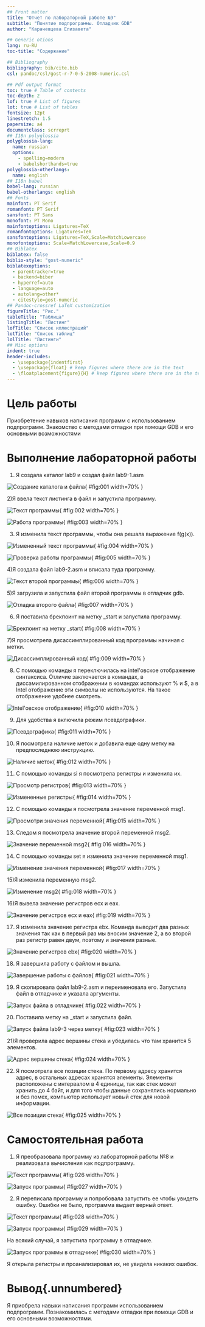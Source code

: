 ```yaml
---
## Front matter
title: "Отчет по лабораторной работе №9"
subtitle: "Понятие подпрограммы. Отладчик GDB"
author: "Карачевцева Елизавета"

## Generic otions
lang: ru-RU
toc-title: "Содержание"

## Bibliography
bibliography: bib/cite.bib
csl: pandoc/csl/gost-r-7-0-5-2008-numeric.csl

## Pdf output format
toc: true # Table of contents
toc-depth: 2
lof: true # List of figures
lot: true # List of tables
fontsize: 12pt
linestretch: 1.5
papersize: a4
documentclass: scrreprt
## I18n polyglossia
polyglossia-lang:
  name: russian
  options:
	- spelling=modern
	- babelshorthands=true
polyglossia-otherlangs:
  name: english
## I18n babel
babel-lang: russian
babel-otherlangs: english
## Fonts
mainfont: PT Serif
romanfont: PT Serif
sansfont: PT Sans
monofont: PT Mono
mainfontoptions: Ligatures=TeX
romanfontoptions: Ligatures=TeX
sansfontoptions: Ligatures=TeX,Scale=MatchLowercase
monofontoptions: Scale=MatchLowercase,Scale=0.9
## Biblatex
biblatex: false
biblio-style: "gost-numeric"
biblatexoptions:
  - parentracker=true
  - backend=biber
  - hyperref=auto
  - language=auto
  - autolang=other*
  - citestyle=gost-numeric
## Pandoc-crossref LaTeX customization
figureTitle: "Рис."
tableTitle: "Таблица"
listingTitle: "Листинг"
lofTitle: "Список иллюстраций"
lotTitle: "Список таблиц"
lolTitle: "Листинги"
## Misc options
indent: true
header-includes:
  - \usepackage{indentfirst}
  - \usepackage{float} # keep figures where there are in the text
  - \floatplacement{figure}{H} # keep figures where there are in the text
---
```


# Цель работы

Приобретение навыков написания программ с использованием подпрограмм.
Знакомство с методами отладки при помощи GDB и его основными возможностями


# Выполнение лабораторной работы

1) Я создала каталог lab9 и создал файл lab9-1.asm

![Создание каталога и файла](image/1.png){ #fig:001 width=70% }

2)Я ввела текст листинга в файл и запустила программу.

![Текст программы](image/2.png){ #fig:002 width=70% }

![Работа программы](image/3.png){ #fig:003 width=70% }

3) Я изменила текст программы, чтобы она решала выражение f(g(x)).

![Измененный текст программы](image/4.png){ #fig:004 width=70% }

![Проверка работы программы](image/5.png){ #fig:005 width=70% }

4)Я создала файл lab9-2.asm и вписала туда программу.

![Текст второй программы](image/6.png){ #fig:006 width=70% }

5)Я загрузила и запустила файл второй программы в отладчик gdb.

![Отладка второго файла](image/7.png){ #fig:007 width=70% }

6) Я поставила брекпоинт на метку _start и запустила программу.

![Брекпоинт на метку _start](image/8.png){ #fig:008 width=70% }

7)Я просмотрела дисассимплированный код программы начиная с метки.

![Дисассимплированный код](image/9.png){ #fig:009 width=70% }

8) С помощью команды я переключилась на intel'овское отображение синтаксиса. Отличие заключается в командах, в диссамилированном отображении в командах используют % и $, а в Intel отображение эти символы не используются. На такое отображение удобнее смотреть.

![Intel'овское отображение](image/10.png){ #fig:010 width=70% }

9) Для удобства я включила режим псевдографики.

![Псевдографика](image/11.png){ #fig:011 width=70% }

10) Я посмотрела наличие меток и добавила еще одну метку на предпоследнюю инструкцию.

![Наличие меток](image/12.png){ #fig:012 width=70% }

11) С помощью команды si я посмотрела регистры и изменила их.

![Просмотр регистров](image/13.png){ #fig:013 width=70% }

![Измененные регистры](image/14.png){ #fig:014 width=70% }

12) С помощью команды я посмотрела значение переменной msg1.

![Просмотри значения переменной](image/15.png){ #fig:015 width=70% }

13) Следом я посмотрела значение второй переменной msg2.

![Значение переменной msg2](image/16.png){ #fig:016 width=70% }

14) С помощью команды set я изменила значение переменной msg1.

![Изменение значения переменной](image/17.png){ #fig:017 width=70% }

15)Я изменила переменную msg2.

![Изменение msg2](image/18.png){ #fig:018 width=70% }

16)Я вывела значение регистров ecx и eax.

![Значение регистров ecx и eax](image/19.png){ #fig:019 width=70% }

17) Я изменила значение регистра ebx. Команда выводит два разных значения так как в первый раз мы вносим значение 2, а во второй раз регистр равен двум, поэтому и значения разные.

![Значение регистров ebx](image/20.png){ #fig:020 width=70% }

18) Я завершила работу с файлом и вышла.

![Завершение работы с файлов](image/21.png){ #fig:021 width=70% }

19) Я скопировала файл lab9-2.asm и переименовала его. Запустила файл в отладчике и указала аргументы.

![Запуск файла в отладчике](image/22.png){ #fig:022 width=70% }

20) Поставила метку на _start и запустила файл.

![Запуск файла lab9-3 через метку](image/23.png){ #fig:023 width=70% }

21)Я проверила адрес вершины стека и убедилась что там хранится 5 элементов.

![Адрес вершины стека](image/24.png){ #fig:024 width=70% }

22) Я посмотрела все позиции стека. По первому адресу хранится адрес, в остальных адресах хранятся элементы. Элементы расположены с интервалом в 4 единицы, так как стек может хранить до 4 байт, и для того чтобы данные сохранялись нормально и без помех, компьютер использует новый стек для новой информации.

![Все позиции стека](image/25.png){ #fig:025 width=70% }

# Самостоятельная работа

1) Я преобразовала программу из лабораторной работы №8 и реализовала вычисления как подпрограмму.

![Текст программы](image/26.png){ #fig:026 width=70% }

![Запуск программы](image/27.png){ #fig:027 width=70% }

2) Я переписала программу и попробовала запустить ее чтобы увидеть ошибку. Ошибки не было, программа выдает верный ответ.

![Текст програмыы](image/28.png){ #fig:028 width=70% }

![Запуск программы](image/29.png){ #fig:029 width=70% }

На всякий случай, я запустила программу в отладчике.

![Запуск программы в отладчике](image/30.png){ #fig:030 width=70% }

Я открыла регистры и проанализировал их, не увидела никаких ошибок.

# Вывод{.unnumbered}

Я приобрела навыки написания программ использованием подпрограмм. Познакомилась с методами отладки при помощи GDB и его основными возможностями.


